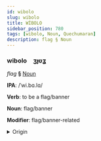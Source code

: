 ```yaml
---
id: wibolo
slug: wibolo
title: WİBOLO
sidebar_position: 780
tags: [wibolo, Noun, Quechumaran]
description: flag § Noun
---
```


### wibolo&emsp;<span kind="abugida">ʒɟʋʓ</span>

*flag* **§** [Noun](../../tags/Noun)

**IPA**: /ˈwi.bɑ.lɑ/

**Verb**: to be a flag/banner

**Noun**: flag/banner

**Modifier**: flag/banner-related

<details>
    <summary>Origin</summary>
    Aymara wiphala [wipʰala]<br/>
    <em>Quechumaran Language Family</em>
</details>
